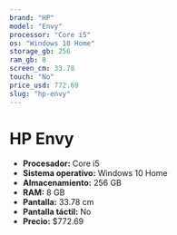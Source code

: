 ```yaml
---
brand: "HP"
model: "Envy"
processor: "Core i5"
os: "Windows 10 Home"
storage_gb: 256
ram_gb: 8
screen_cm: 33.78
touch: "No"
price_usd: 772.69
slug: "hp-envy"
---
```


# HP Envy

- **Procesador:** Core i5
- **Sistema operativo:** Windows 10 Home
- **Almacenamiento:** 256 GB
- **RAM:** 8 GB
- **Pantalla:** 33.78 cm
- **Pantalla táctil:** No
- **Precio:** $772.69
